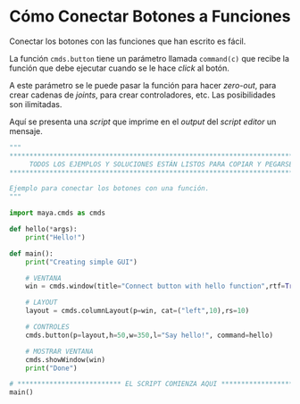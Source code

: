 # Cómo Conectar Botones a Funciones

Conectar los botones con las funciones que han escrito es fácil.

La función `cmds.button` tiene un parámetro llamada `command(c)` que recibe la función que debe ejecutar cuando se le hace _click_ al botón.

A este parámetro se le puede pasar la función para hacer _zero-out_, para crear cadenas de _joints_, para crear controladores, etc. Las posibilidades son ilimitadas.

Aquí se presenta una _script_ que imprime en el _output_ del _script editor_ un mensaje.

```python
"""
****************************************************************************************************
     TODOS LOS EJEMPLOS Y SOLUCIONES ESTÁN LISTOS PARA COPIAR Y PEGARSE EN EL SCRIPT EDITOR
****************************************************************************************************

Ejemplo para conectar los botones con una función.
"""

import maya.cmds as cmds

def hello(*args):
    print("Hello!")

def main():
    print("Creating simple GUI")

    # VENTANA
    win = cmds.window(title="Connect button with hello function",rtf=True, sizeable=False, widthHeight=(370,60))

    # LAYOUT
    layout = cmds.columnLayout(p=win, cat=("left",10),rs=10)

    # CONTROLES
    cmds.button(p=layout,h=50,w=350,l="Say hello!", command=hello)

    # MOSTRAR VENTANA
    cmds.showWindow(win)
    print("Done")

# ************************** EL SCRIPT COMIENZA AQUI **************************
main()
```
